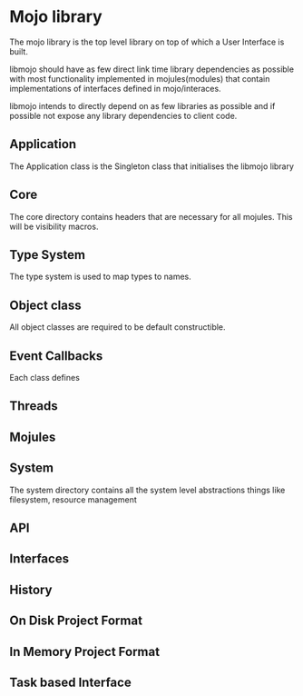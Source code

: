 # Mojo library

The mojo library is the top level library on top of which a User Interface is built.

libmojo should have as few direct link time library dependencies as possible with most functionality implemented in mojules(modules) that contain implementations of interfaces defined in mojo/interaces.

libmojo intends to directly depend on as few libraries as possible and if possible not expose any library dependencies to client code.

## Application

The Application class is the Singleton class that initialises the libmojo library

## Core

The core directory contains headers that are necessary for all mojules. This
will be visibility macros.

## Type System

The type system is used to map types to names.

## Object class

All object classes are required to be default constructible.

## Event Callbacks

Each class defines
## Threads

## Mojules

## System

The system directory contains all the system level abstractions
things like filesystem, resource management

## API

## Interfaces

## History

## On Disk Project Format

## In Memory Project Format

## Task based Interface
